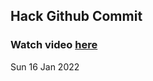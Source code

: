 
 ## Hack Github Commit 
 ### Watch video <a href="https://www.youtube.com">here</a> 
 Sun 16 Jan 2022 
